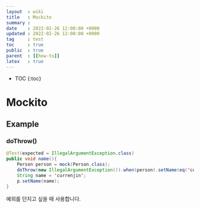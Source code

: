 ```yaml
---
layout  : wiki
title   : Mockito
summary :
date    : 2022-02-26 12:00:00 +0900
updated : 2022-02-26 12:00:00 +0900
tag     : test
toc     : true
public  : true
parent  : [[how-to]]
latex   : true
---
```

* TOC
{:toc}

# Mockito

## Example

### doThrow()
```java
@Test(expected = IllegalArgumentException.class)
public void name(){
    Person person = mock(Person.class);
    doThrow(new IllegalArgumentException()).when(person).setName(eq('currenjin'));
    String name = 'currenjin';
    p.setName(name);
}
```
예외를 던지고 싶을 때 사용합니다.
